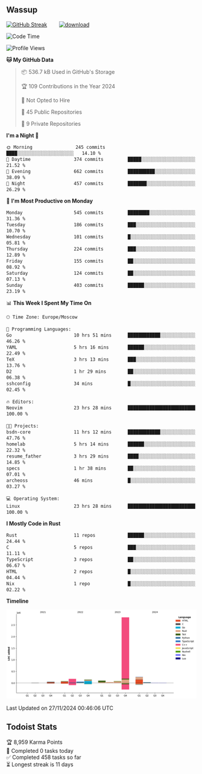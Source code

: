 ## Wassup

<!--
-->

[![GitHub Streak](http://github-readme-streak-stats.herokuapp.com?user=archeoss&theme=shades-of-purple&hide_border=true&date_format=j%20M%5B%20Y%5D)](https://git.io/streak-stats)&nbsp;&nbsp;&nbsp;&nbsp;&nbsp;&nbsp;&nbsp;&nbsp;[![download](https://user-images.githubusercontent.com/68448737/147796309-d8b65b1d-4dde-40d9-b03a-2b42aaa6cd43.jpeg)
](http://bmstu.ru/)

<!--START_SECTION:waka-->
![Code Time](http://img.shields.io/badge/Code%20Time-3%2C455%20hrs%2015%20mins-blue)

![Profile Views](http://img.shields.io/badge/Profile%20Views-3-blue)

**🐱 My GitHub Data** 

> 📦 536.7 kB Used in GitHub's Storage 
 > 
> 🏆 109 Contributions in the Year 2024
 > 
> 🚫 Not Opted to Hire
 > 
> 📜 45 Public Repositories 
 > 
> 🔑 9 Private Repositories 
 > 
**I'm a Night 🦉** 

```text
🌞 Morning                245 commits         ████░░░░░░░░░░░░░░░░░░░░░   14.10 % 
🌆 Daytime                374 commits         █████░░░░░░░░░░░░░░░░░░░░   21.52 % 
🌃 Evening                662 commits         ██████████░░░░░░░░░░░░░░░   38.09 % 
🌙 Night                  457 commits         ███████░░░░░░░░░░░░░░░░░░   26.29 % 
```
📅 **I'm Most Productive on Monday** 

```text
Monday                   545 commits         ████████░░░░░░░░░░░░░░░░░   31.36 % 
Tuesday                  186 commits         ███░░░░░░░░░░░░░░░░░░░░░░   10.70 % 
Wednesday                101 commits         █░░░░░░░░░░░░░░░░░░░░░░░░   05.81 % 
Thursday                 224 commits         ███░░░░░░░░░░░░░░░░░░░░░░   12.89 % 
Friday                   155 commits         ██░░░░░░░░░░░░░░░░░░░░░░░   08.92 % 
Saturday                 124 commits         ██░░░░░░░░░░░░░░░░░░░░░░░   07.13 % 
Sunday                   403 commits         ██████░░░░░░░░░░░░░░░░░░░   23.19 % 
```


📊 **This Week I Spent My Time On** 

```text
🕑︎ Time Zone: Europe/Moscow

💬 Programming Languages: 
Go                       10 hrs 51 mins      ████████████░░░░░░░░░░░░░   46.26 % 
YAML                     5 hrs 16 mins       ██████░░░░░░░░░░░░░░░░░░░   22.49 % 
TeX                      3 hrs 13 mins       ███░░░░░░░░░░░░░░░░░░░░░░   13.76 % 
D2                       1 hr 29 mins        ██░░░░░░░░░░░░░░░░░░░░░░░   06.38 % 
sshconfig                34 mins             █░░░░░░░░░░░░░░░░░░░░░░░░   02.45 % 

🔥 Editors: 
Neovim                   23 hrs 28 mins      █████████████████████████   100.00 % 

🐱‍💻 Projects: 
bsdn-core                11 hrs 12 mins      ████████████░░░░░░░░░░░░░   47.76 % 
homelab                  5 hrs 14 mins       ██████░░░░░░░░░░░░░░░░░░░   22.32 % 
resume_father            3 hrs 29 mins       ████░░░░░░░░░░░░░░░░░░░░░   14.85 % 
specs                    1 hr 38 mins        ██░░░░░░░░░░░░░░░░░░░░░░░   07.01 % 
archeoss                 46 mins             █░░░░░░░░░░░░░░░░░░░░░░░░   03.27 % 

💻 Operating System: 
Linux                    23 hrs 28 mins      █████████████████████████   100.00 % 
```

**I Mostly Code in Rust** 

```text
Rust                     11 repos            ██████░░░░░░░░░░░░░░░░░░░   24.44 % 
C                        5 repos             ███░░░░░░░░░░░░░░░░░░░░░░   11.11 % 
TypeScript               3 repos             ██░░░░░░░░░░░░░░░░░░░░░░░   06.67 % 
HTML                     2 repos             █░░░░░░░░░░░░░░░░░░░░░░░░   04.44 % 
Nix                      1 repo              █░░░░░░░░░░░░░░░░░░░░░░░░   02.22 % 
```



**Timeline**

![Lines of Code chart](https://raw.githubusercontent.com/archeoss/archeoss/master/assets/bar_graph.png)


 Last Updated on 27/11/2024 00:46:06 UTC
<!--END_SECTION:waka-->

## Todoist Stats

<!-- TODO-IST:START -->
🏆  8,959 Karma Points           
🌸  Completed 0 tasks today           
✅  Completed 458 tasks so far           
⏳  Longest streak is 11 days
<!-- TODO-IST:END -->
